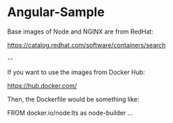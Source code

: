 # Angular-Sample

Base images of Node and NGINX are from RedHat:

https://catalog.redhat.com/software/containers/search

--

If you want to use the images from Docker Hub:

https://hub.docker.com/

Then, the Dockerfile would be something like:

FROM docker.io/node:lts as node-builder
...
